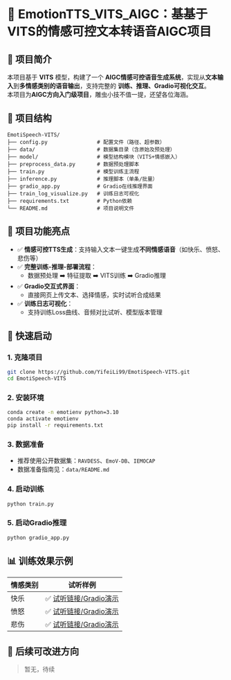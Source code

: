 # 🎤 EmotionTTS_VITS_AIGC：基基于VITS的情感可控文本转语音AIGC项目

## 📌 项目简介

本项目基于 **VITS** 模型，构建了一个 **AIGC情感可控语音生成系统**，实现从**文本输入**到**多情感类别的语音输出**，支持完整的
**训练、推理、Gradio可视化交互**。  
本项目为**AIGC方向入门级项目**，雕虫小技不值一提，还望各位海涵。

## 📁 项目结构

```
EmotiSpeech-VITS/
├── config.py                # 配置文件（路径、超参数）
├── data/                    # 数据集目录（含原始及预处理）
├── model/                   # 模型结构模块（VITS+情感嵌入）
├── preprocess_data.py       # 数据预处理脚本
├── train.py                 # 模型训练主流程
├── inference.py             # 推理脚本（单条/批量）
├── gradio_app.py            # Gradio在线推理界面
├── train_log_visualize.py   # 训练日志可视化
├── requirements.txt         # Python依赖
└── README.md                # 项目说明文件
```

## 🎯 项目功能亮点

- ✅ **情感可控TTS生成**：支持输入文本一键生成**不同情感语音**（如快乐、愤怒、悲伤等）
- ✅ **完整训练-推理-部署流程**：
    - 数据预处理 ➡️ 特征提取 ➡️ VITS训练 ➡️ Gradio推理
- ✅ **Gradio交互式界面**：
    - 直接网页上传文本、选择情感，实时试听合成结果
- ✅ **训练日志可视化**：
    - 支持训练Loss曲线、音频对比试听、模型版本管理

## 🚀 快速启动

### 1. 克隆项目

```bash
git clone https://github.com/YifeiLi99/EmotiSpeech-VITS.git
cd EmotiSpeech-VITS
```

### 2. 安装环境

```bash
conda create -n emotienv python=3.10
conda activate emotienv
pip install -r requirements.txt
```

### 3. 数据准备

- 推荐使用公开数据集：`RAVDESS`、`EmoV-DB`、`IEMOCAP`
- 数据准备指南见：`data/README.md`

### 4. 启动训练

```bash
python train.py
```

### 5. 启动Gradio推理

```bash
python gradio_app.py
```

## 📊 训练效果示例

| 情感类别 | 试听样例                |
|------|---------------------|
| 快乐   | ✅ [试听链接/Gradio演示]() |
| 愤怒   | ✅ [试听链接/Gradio演示]() |
| 悲伤   | ✅ [试听链接/Gradio演示]() |

## 📝 后续可改进方向

> 暂无，待续
